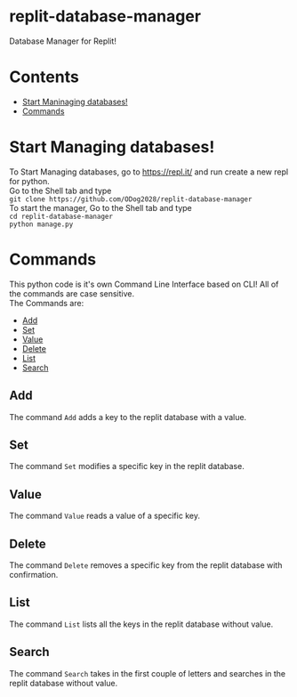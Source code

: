 # replit-database-manager
Database Manager for Replit!
# Contents
  - [Start Maninaging databases!](#start-managing-databases!)
  - [Commands](#commands)  
# Start Managing databases!
To Start Managing databases, go to https://repl.it/ and run create a new repl for python.
<br>
Go to the Shell tab and type <br>
`git clone https://github.com/ODog2028/replit-database-manager`
<br> To start the manager, Go to the Shell tab and type <br>
`cd replit-database-manager` <br>
`python manage.py`
# Commands
This python code is it's own Command Line Interface based on CLI! All of the commands are case sensitive.<br>
The Commands are:<br>
  - [Add](#add)
  - [Set](#add)
  - [Value](#add) 
  - [Delete](#add) 
  - [List](#add) 
  - [Search](#add)
## Add 
The command `Add` adds a key to the replit database with a value.
## Set 
The command `Set` modifies a specific key in the replit database.
## Value 
The command `Value` reads a value of a specific key.
## Delete 
The command `Delete` removes a specific key from the replit database with confirmation.
## List
The command `List` lists all the keys in the replit database without value.
## Search 
The command `Search` takes in the first couple of letters and searches in the replit database without value.

